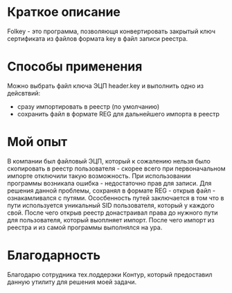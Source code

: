 # Краткое описание

Folkey - это программа, позволяющя конвертировать закрытый ключ сертификата из файлов формата key в файл записи реестра.

# Способы применения

Можно выбрать файл ключа ЭЦП header.key и выполнить одно из дейсвтвий:
* сразу импортировать в реестр (по умолчанию)
* сохранить файл в формате REG для дальнейшего импорта в реестр

# Мой опыт
В компании был файловый ЭЦП, который к сожалению нельзя было скопировать в реестр пользователя - скорее всего при первоначальном импорте отключили такую возможность.
При использовании программы возникала ошибка - недостаточно прав для записи.
Для решения данной проблемы, сохранял в формате REG - открыв файл - ознакамливался с путями.
Ососбенность путей заключается в том что в пути используется уникальный SID пользователя, который у каждого свой.
После чего открыв реестр донастраивал права до нужного пути для пользователя, который выоплняет импорт. После чего импорт из реестра и из самой программы выполнялся на ура.

# Благодарность

Благодарю сотрудника тех.поддерэки Контур, который предоставил данную утилиту для решения моей задачи.
